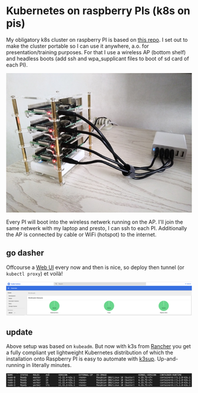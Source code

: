 # Kubernetes on raspberry PIs (k8s on pis)

My obligatory k8s cluster on raspberry PI is based on [this repo](https://github.com/alexellis/k8s-on-raspbian). I set out to make the cluster portable so I can use it anywhere, a.o. for presentation/training purposes. For that I use a wireless AP (bottom shelf) and headless boots (add ssh and wpa_supplicant files to boot of sd card of each PI).

![k8s on pis](k8spis.jpg)

Every PI will boot into the wireless netwerk running on the AP. I'll join the same netwerk with my laptop and presto, I can ssh to each PI. Additionally the AP is connected by cable or WiFi (hotspot) to the internet.

## go dasher

Offcourse a [Web UI](https://kubernetes.io/docs/tasks/access-application-cluster/web-ui-dashboard/) every now and then is nice, so deploy then tunnel (or `kubectl proxy`) et voilà!

![dasbhoard](dasher.png)

## update

Above setup was based on `kubeadm`. But now with k3s from [Rancher](https://rancher.com/) you get a fully compliant yet lightweight Kubernetes distribution of which the installation onto Raspberry PI is easy to automate with [k3sup](https://github.com/alexellis/k3sup#-micro-tutorial-for-raspberry-pi-2-3-or-4-). Up-and-running in literally minutes.

![cluster](k3s.png)